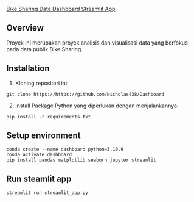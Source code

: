 [Bike Sharing Data Dashboard Streamlit App](https://dashboard-bike-share-nik.streamlit.app/)

## Overview
Proyek ini merupakan proyek analisis dan visualisasi data yang berfokus pada data publik Bike Sharing.

## Installation
1. Kloning repositori ini:
```
git clone https://https://github.com/Nicholas438/Dashboard
```
2. Install Package Python yang diperlukan dengan menjalankannya:
```
pip install -r requirements.txt
```

## Setup environment
```
conda create --name dashboard python=3.10.9
conda activate dashboard
pip install pandas matplotlib seaborn jupyter streamlit 
```

## Run steamlit app
```
streamlit run streamlit_app.py
```
